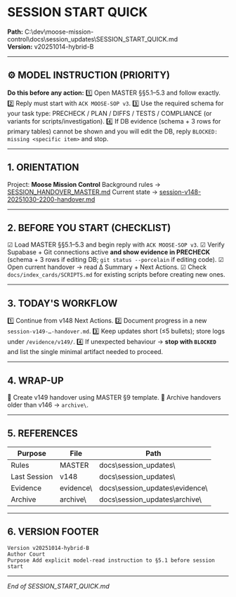 # SESSION START QUICK  
**Path:** C:\dev\moose-mission-control\docs\session_updates\SESSION_START_QUICK.md  
**Version:** v20251014-hybrid-B  

---

## ⚙️ MODEL INSTRUCTION (PRIORITY)
**Do this before any action:**
1️⃣ Open MASTER §§5.1–5.3 and follow exactly.
2️⃣ Reply must start with `ACK MOOSE-SOP v3`.
3️⃣ Use the required schema for your task type: PRECHECK / PLAN / DIFFS / TESTS / COMPLIANCE (or variants for scripts/investigation).
4️⃣ If DB evidence (schema + 3 rows for primary tables) cannot be shown and you will edit the DB, reply `BLOCKED: missing <specific item>` and stop.

---

## 1. ORIENTATION
Project: **Moose Mission Control**
Background rules → [SESSION_HANDOVER_MASTER.md](C:\dev\moose-mission-control\docs\session_updates\SESSION_HANDOVER_MASTER.md)
Current state → [session-v148-20251030-2200-handover.md](C:\dev\moose-mission-control\docs\session_updates\session-v148-20251030-2200-handover.md)

---

## 2. BEFORE YOU START (CHECKLIST)
☑ Load MASTER §§5.1–5.3 and begin reply with `ACK MOOSE-SOP v3`.
☑ Verify Supabase + Git connections active **and show evidence in PRECHECK** (schema + 3 rows if editing DB; `git status --porcelain` if editing code).
☑ Open current handover → read Δ Summary + Next Actions.
☑ Check `docs/index_cards/SCRIPTS.md` for existing scripts before creating new ones.

---

## 3. TODAY'S WORKFLOW
1️⃣ Continue from v148 Next Actions.
2️⃣ Document progress in a new `session-v149-…-handover.md`.
3️⃣ Keep updates short (≤5 bullets); store logs under `/evidence/v149/`.
4️⃣ If unexpected behaviour → **stop with `BLOCKED`** and list the single minimal artifact needed to proceed.

---

## 4. WRAP-UP
📝 Create v149 handover using MASTER §9 template.
📂 Archive handovers older than v146 → `archive\`.

---

## 5. REFERENCES
| Purpose | File | Path |
|----------|------|------|
| Rules | MASTER | docs\session_updates\ |
| Last Session | v148 | docs\session_updates\ |
| Evidence | evidence\ | docs\session_updates\evidence\ |
| Archive | archive\ | docs\session_updates\archive\ |

---

## 6. VERSION FOOTER
```
Version v20251014-hybrid-B  
Author Court  
Purpose Add explicit model-read instruction to §5.1 before session start
```
---
*End of SESSION_START_QUICK.md*
